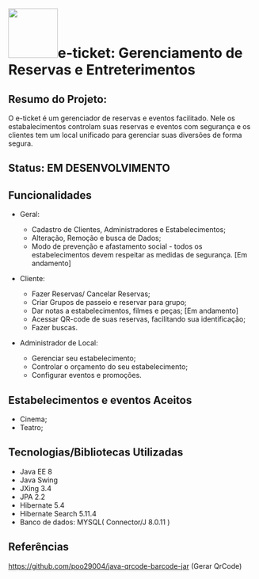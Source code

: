 # <img src= "https://user-images.githubusercontent.com/58193125/93026083-b5801580-f5d9-11ea-82d0-61fcbabe4298.png" heigth="150" width = "100">e-ticket: Gerenciamento de Reservas e Entreterimentos

## Resumo do Projeto:
O e-ticket é um gerenciador de reservas e eventos facilitado. Nele os estabalecimentos controlam suas reservas e eventos com segurança e os clientes tem um local unificado para gerenciar suas diversões de forma segura.

## Status: EM DESENVOLVIMENTO

## Funcionalidades
- Geral:
  - Cadastro de Clientes, Administradores e Estabelecimentos;
  - Alteração, Remoção e busca de Dados;
  - Modo de prevenção e afastamento social - todos os estabelecimentos devem respeitar as medidas de segurança. [Em andamento] 

- Cliente:
  - Fazer Reservas/ Cancelar Reservas;
  - Criar Grupos de passeio e reservar para grupo;
  - Dar notas a estabelecimentos, filmes e peças; [Em andamento]
  - Acessar QR-code de suas reservas, facilitando sua identificação;
  - Fazer buscas.
  
- Administrador de Local:
  - Gerenciar seu estabelecimento;
  - Controlar o orçamento do seu estabelecimento;
  - Configurar eventos e promoções.
  
## Estabelecimentos e eventos Aceitos
- Cinema;
- Teatro;

## Tecnologias/Bibliotecas Utilizadas
- Java EE 8
- Java Swing
- JXing 3.4
- JPA 2.2
- Hibernate 5.4
- Hibernate Search 5.11.4
- Banco de dados: MYSQL( Connector/J 8.0.11 )

## Referências
https://github.com/poo29004/java-qrcode-barcode-jar (Gerar QrCode)


